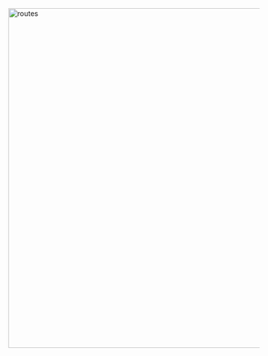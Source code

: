 
<img width="681" alt="routes" src="https://user-images.githubusercontent.com/29681554/144665032-5cc4c7c3-337d-4110-a8c2-d46650eae5f9.png">
